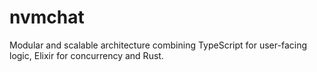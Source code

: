 # nvmchat
Modular and scalable architecture combining TypeScript for user-facing logic, Elixir for concurrency and Rust.
